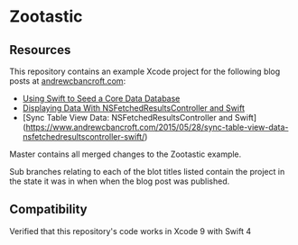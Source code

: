 # Zootastic

## Resources
This repository contains an example Xcode project for the following blog posts at [andrewcbancroft.com](http://www.andrewcbancroft.com):

* [Using Swift to Seed a Core Data Database](http://www.andrewcbancroft.com/2015/02/25/using-swift-to-seed-a-core-data-database/)
* [Displaying Data With NSFetchedResultsController and Swift](http://www.andrewcbancroft.com/2015/03/05/displaying-data-with-nsfetchedresultscontroller-and-swift/)
* [Sync Table View Data: NSFetchedResultsController and Swift] (https://www.andrewcbancroft.com/2015/05/28/sync-table-view-data-nsfetchedresultscontroller-swift/)

Master contains all merged changes to the Zootastic example.

Sub branches relating to each of the blot titles listed contain the project in the state it was in when when the blog post was published.

## Compatibility
Verified that this repository's code works in Xcode 9 with Swift 4
